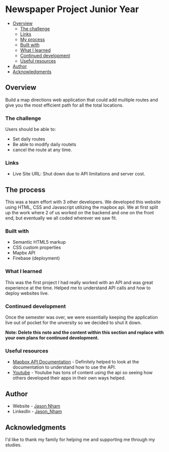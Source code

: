 # Newspaper Project Junior Year


- [Overview](#overview)
  - [The challenge](#the-challenge)
  - [Links](#links)
  - [My process](#my-process)
  - [Built with](#built-with)
  - [What I learned](#what-i-learned)
  - [Continued development](#continued-development)
  - [Useful resources](#useful-resources)
- [Author](#author)
- [Acknowledgments](#acknowledgments)

## Overview
Build a map directions web application that could add multiple routes and give you the most efficient path for all the total locations.

### The challenge

Users should be able to:

- Set daily routes
- Be able to modify daily routets
- cancel the route at any time.

### Links

- Live Site URL: Shut down due to API limitations and server cost.

## The process
This was a team effort with 3 other developers. We developed this website using HTML, CSS and Javascript utilizing the mapbox api. We at first split up the work where 2 of us worked on the backend and one on the front end, but eventually we all coded wherever we saw fit.

### Built with

- Semantic HTML5 markup
- CSS custom properties
- Mapbx API
- Firebase (deployment)

### What I learned

This was the first project I had really worked with an API and was great experience at the time. Helped me to understand API calls and how to deploy websites live.

### Continued development

Once the semester was over, we were essentially keeping the application live out of pocket for the unversity so we decided to shut it down.

**Note: Delete this note and the content within this section and replace with your own plans for continued development.**

### Useful resources

- [Mapbox API Documentation](https://docs.mapbox.com) - Definitely helped to look at the documentation to understand how to use the API.
- [Youtube](https://youtube.com) - Youtube has tons of content using the api so seeing how others developed their apps in their own ways helped.
## Author

- Website - [Jason Nham](https://www.jasonnham.com)
- LinkedIn - [Jason_Nham](https://www.linkedin.com/in/jasonnham/)

## Acknowledgments

I'd like to thank my family for helping me and supporting me through my studies.
